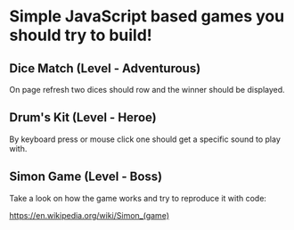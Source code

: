# Simple JavaScript based games you should try to build!

## Dice Match (Level - Adventurous)

On page refresh two dices should row and the winner should be displayed.

## Drum's Kit (Level - Heroe)

By keyboard press or mouse click one should get a specific sound to play with.

## Simon Game (Level - Boss)

Take a look on how the game works and try to reproduce it with code:

https://en.wikipedia.org/wiki/Simon_(game)
